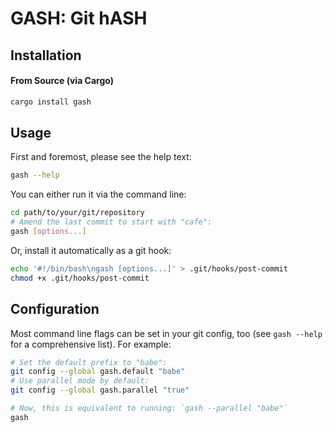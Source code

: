 # GASH: Git hASH

## Installation

#### From Source (via Cargo)

```bash
cargo install gash
```

## Usage

First and foremost, please see the help text:

```bash
gash --help
```

You can either run it via the command line:

```bash
cd path/to/your/git/repository
# Amend the last commit to start with "cafe":
gash [options...]
```

Or, install it automatically as a git hook:

```bash
echo '#!/bin/bash\ngash [options...]' > .git/hooks/post-commit
chmod +x .git/hooks/post-commit
```

## Configuration

Most command line flags can be set in your git config, too (see `gash --help` for a comprehensive list).
For example:

```bash
# Set the default prefix to "babe":
git config --global gash.default "babe"
# Use parallel mode by default:
git config --global gash.parallel "true"

# Now, this is equivalent to running: `gash --parallel "babe"`
gash
```
